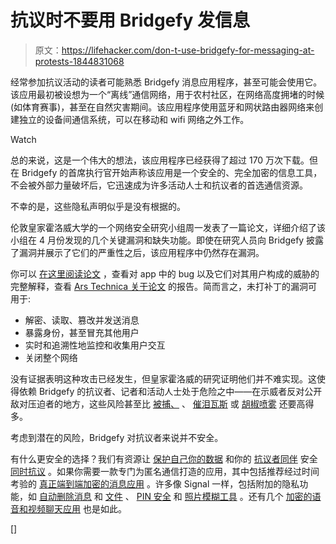 # 抗议时不要用 Bridgefy 发信息

> 原文：<https://lifehacker.com/don-t-use-bridgefy-for-messaging-at-protests-1844831068>

经常参加抗议活动的读者可能熟悉 Bridgefy 消息应用程序，甚至可能会使用它。该应用最初被设想为一个“离线”通信网络，用于农村社区，在网络高度拥堵的时候(如体育赛事)，甚至在自然灾害期间。该应用程序使用蓝牙和网状路由器网络来创建独立的设备间通信系统，可以在移动和 wifi 网络之外工作。

Watch

总的来说，这是一个伟大的想法，该应用程序已经获得了超过 170 万次下载。但在 Bridgefy 的首席执行官开始声称该应用是一个安全的、完全加密的信息工具，不会被外部力量破坏后，它迅速成为许多活动人士和抗议者的首选通信资源。

不幸的是，这些隐私声明似乎是没有根据的。

伦敦皇家霍洛威大学的一个网络安全研究小组周一发表了一篇论文，详细介绍了该小组在 4 月份发现的几个关键漏洞和缺失功能。即使在研究人员向 Bridgefy 披露了漏洞并展示了它们的严重性之后，该应用程序中仍然存在漏洞。

你可以 [在这里阅读论文](https://martinralbrecht.files.wordpress.com/2020/08/bridgefy-abridged.pdf) ，查看对 app 中的 bug 以及它们对其用户构成的威胁的完整解释，查看 [Ars Technica 关于论文](https://arstechnica.com/features/2020/08/bridgefy-the-app-promoted-for-mass-protests-is-a-privacy-disaster) 的报告。简而言之，未打补丁的漏洞可用于:

*   解密、读取、篡改并发送消息
*   暴露身份，甚至冒充其他用户
*   实时和追溯性地监控和收集用户交互
*   关闭整个网络

没有证据表明这种攻击已经发生，但皇家霍洛威的研究证明他们并不难实现。这使得依赖 Bridgefy 的抗议者、记者和活动人士处于危险之中——在示威者反对公开敌对压迫者的地方，这些风险甚至比 [被捕、](https://lifehacker.com/what-to-do-if-youre-arrested-while-protesting-1843921685) 、 [催泪瓦斯](https://vitals.lifehacker.com/how-to-flush-your-eyes-if-youre-tear-gassed-1843826826) 或 [胡椒喷雾](https://vitals.lifehacker.com/what-to-do-if-youve-been-pepper-sprayed-1843854396) 还要高得多。

考虑到潜在的风险，Bridgefy 对抗议者来说并不安全。

有什么更安全的选择？我们有资源让 [保护自己](https://lifehacker.com/the-phone-settings-you-need-to-know-before-protesting-1843829849)[你的数据](https://lifehacker.com/the-best-apps-for-safer-protesting-1843856359) 和你的 [抗议者同伴](https://lifehacker.com/blur-faces-and-remove-metadata-from-iphone-photos-with-1843968137) 安全 [同时抗议](https://lifehacker.com/you-need-this-iphone-shortcut-if-youre-protesting-1843824931) 。如果你需要一款专门为匿名通信打造的应用，其中包括推荐经过时间考验的 [真正端到端加密的消息应用](https://lifehacker.com/the-best-whatsapp-alternatives-1832064581) 。许多像 Signal 一样，包括附加的隐私功能，如 [自动删除消息](https://lifehacker.com/how-to-make-sure-your-disappearing-signal-messages-actu-1825921690) 和 [文件](https://lifehacker.com/save-space-on-your-android-by-automatically-deleting-si-1841002860) 、 [PIN 安全](https://lifehacker.com/how-to-add-pin-security-to-your-signal-account-1843591099) 和 [照片模糊工具](https://lifehacker.com/how-to-quickly-blur-faces-in-photos-1843908720) 。还有几个 [加密的语音和视频聊天应用](https://lifehacker.com/which-video-chat-apps-offer-the-best-privacy-and-encryp-1843886613) 也是如此。

[]